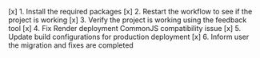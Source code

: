 [x] 1. Install the required packages
[x] 2. Restart the workflow to see if the project is working
[x] 3. Verify the project is working using the feedback tool
[x] 4. Fix Render deployment CommonJS compatibility issue
[x] 5. Update build configurations for production deployment
[x] 6. Inform user the migration and fixes are completed